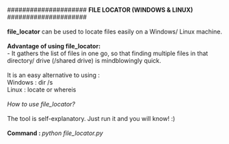 ##################### <b>FILE LOCATOR (WINDOWS & LINUX)</b> #####################<br><br><b>file_locator</b> can be used to locate files easily on a Windows/ Linux machine.<br><br><b>Advantage of using file_locator:</b><br>- It gathers the list of files in one go, so that finding multiple files in that directory/ drive (/shared drive) is mindblowingly quick.<br><br>It is an easy alternative to using :<br>Windows : dir /s<br>Linux   : locate or whereis<br><br><i>How to use file_locator?</i><br><br>The tool is self-explanatory. Just run it and you will know! :)<br><br><b>Command : </b><i>python file_locator.py</i>
